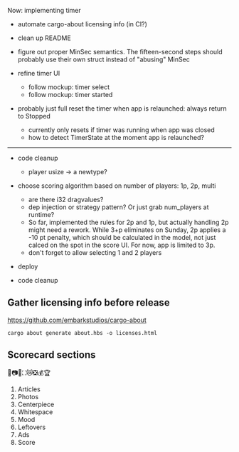 Now: implementing timer

* automate cargo-about licensing info (in CI?)
* clean up README

* figure out proper MinSec semantics. The fifteen-second steps should probably use their own struct instead of "abusing" MinSec
* refine timer UI
    * follow mockup: timer select
    * follow mockup: timer started
* probably just full reset the timer when app is relaunched: always return to Stopped
    * currently only resets if timer was running when app was closed
    * how to detect TimerState at the moment app is relaunched?

---

* code cleanup
    * player usize -> a newtype?
* choose scoring algorithm based on number of players: 1p, 2p, multi
    * are there i32 dragvalues?
    * dep injection or strategy pattern? Or just grab num_players at runtime?
    * So far, implemented the rules for 2p and 1p, but actually handling 2p might need a rework. While 3+p eliminates on Sunday, 2p applies a -10 pt penalty, which should be calculated in the model, not just calced on the spot in the score UI. For now, app is limited to 3p.
    * don't forget to allow selecting 1 and 2 players
* deploy

* code cleanup

## Gather licensing info before release
https://github.com/embarkstudios/cargo-about

    cargo about generate about.hbs -o licenses.html

## Scorecard sections
📰📷🌟⛶😿❎💰🏆
1. Articles
2. Photos
3. Centerpiece
4. Whitespace
5. Mood
6. Leftovers
7. Ads
8. Score
